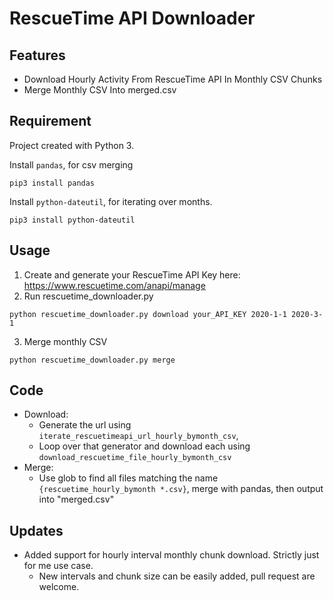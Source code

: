 # RescueTime API Downloader

## Features
* Download Hourly Activity From RescueTime API In Monthly CSV Chunks
* Merge Monthly CSV Into merged.csv

## Requirement

Project created with Python 3.

Install `pandas`, for csv merging
```
pip3 install pandas
```

Install `python-dateutil`, for iterating over months.
```
pip3 install python-dateutil
```

## Usage
1. Create and generate your RescueTime API Key here: https://www.rescuetime.com/anapi/manage
2. Run rescuetime_downloader.py
```
python rescuetime_downloader.py download your_API_KEY 2020-1-1 2020-3-1
```
3. Merge monthly CSV
```
python rescuetime_downloader.py merge
```


## Code
* Download:
    * Generate the url using `iterate_rescuetimeapi_url_hourly_bymonth_csv`, 
    * Loop over that generator and download each using `download_rescuetime_file_hourly_bymonth_csv`
* Merge:
    * Use glob to find all files matching the name `{rescuetime_hourly_bymonth *.csv}`, merge with pandas, then output into "merged.csv"


## Updates
* Added support for hourly interval monthly chunk download. Strictly just for me use case. 
    - New intervals and chunk size can be easily added, pull request are welcome.